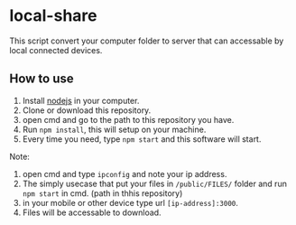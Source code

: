 # local-share

This script convert your computer folder to server that can accessable by local connected devices.

## How to use

1. Install [nodejs](https://nodejs.org/en/) in your computer.
2. Clone or download this repository.
3. open cmd and go to the path to this repository you have.
4. Run `npm install`, this will setup on your machine.
5. Every time you need, type `npm start` and this software will start.

Note:

1. open cmd and type `ipconfig` and note your ip address.
2. The simply usecase that put your files in `/public/FILES/` folder and run `npm start` in cmd. (path in thhis repository)
3. in your mobile or other device type url `[ip-address]:3000`.
4. Files will be accessable to download.
